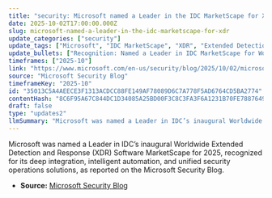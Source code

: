 ```yaml
---
title: "security: Microsoft named a Leader in the IDC MarketScape for XDR"
date: 2025-10-02T17:00:00.000Z
slug: microsoft-named-a-leader-in-the-idc-marketscape-for-xdr
update_categories: ["security"]
update_tags: ["Microsoft", "IDC MarketScape", "XDR", "Extended Detection and Response", "cybersecurity", "security operations", "automation", "2025"]
update_bullets: ["Recognition: Named a Leader in IDC MarketScape for Worldwide XDR Software (2025 inaugural category).", "Strengths cited: deep integration across security stack, intelligent automation, and unified security operations.", "Source: Announcement posted on the Microsoft Security Blog.", "Implication: Reinforces Microsoft's positioning in extended detection and response and security operations markets."]
timeframes: ["2025-10"]
link: "https://www.microsoft.com/en-us/security/blog/2025/10/02/microsoft-named-a-leader-in-the-idc-marketscape-for-xdr/"
source: "Microsoft Security Blog"
timeframeKey: "2025-10"
id: "35013C5A4AEECE3F1313ACDCC88FE149AF78089D6C7A778F5AD6764CD5BA2774"
contentHash: "8C6F95A67C844DC1D34085A25BD00F3C8C3FA3F6A1231B70FE78876490F1DFBA"
draft: false
type: "updates2"
llmSummary: "Microsoft was named a Leader in IDC’s inaugural Worldwide Extended Detection and Response (XDR) Software MarketScape for 2025, recognized for its deep integration, intelligent automation, and unified security operations solutions, as reported on the Microsoft Security Blog."
---
```


Microsoft was named a Leader in IDC’s inaugural Worldwide Extended Detection and Response (XDR) Software MarketScape for 2025, recognized for its deep integration, intelligent automation, and unified security operations solutions, as reported on the Microsoft Security Blog.

- **Source:** [Microsoft Security Blog](https://www.microsoft.com/en-us/security/blog/2025/10/02/microsoft-named-a-leader-in-the-idc-marketscape-for-xdr/)
